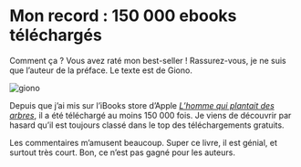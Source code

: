 # Mon record : 150 000 ebooks téléchargés

Comment ça ? Vous avez raté mon best-seller ! Rassurez-vous, je ne suis que l’auteur de la préface. Le texte est de Giono.<span id="more-30519"></span>

![giono](https://tcrouzet.com/images_tc/2013/01/giono.png)

Depuis que j’ai mis sur l’iBooks store d’Apple [*L’homme qui plantait des arbres*](https://itunes.apple.com/us/book/lhomme-qui-plantait-des-arbres/id384439603), il a été téléchargé au moins 150 000 fois. Je viens de découvrir par hasard qu’il est toujours classé dans le top des téléchargements gratuits.

Les commentaires m’amusent beaucoup. Super ce livre, il est génial, et surtout très court. Bon, ce n’est pas gagné pour les auteurs.